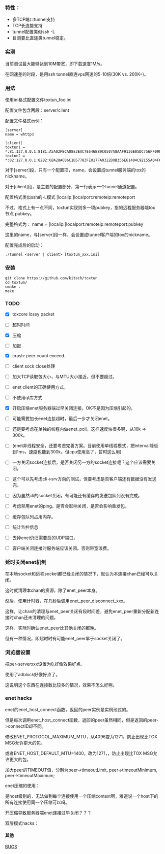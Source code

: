 ### 特性：
* 多TCP端口tunnel支持
* TCP长连接支持
* tunnel配置类似ssh -L
* 目测要比直连类tunnel稳定。


### 实测

当前测试最大能够达到10M带宽，即下载速度1M/s。

在网速差的时段，是用ssh tunnel直连vps网速的5-10倍(30K vs. 200K+)。


### 用法

使用ini格式配置文件toxtun_foo.ini

配置文件包含两段：server/client

配置文件格式示例：

    [server]
    name = whttpd
    
    [client]
    toxtun1 = *:81:127.0.0.1:8181:A5A02FECA08E3EAC7E646B89C0507A8AAF9136E05DC756FF09F86230951820670F908F2E7719
    toxtun2 = *:82:127.0.0.1:8282:6BA28AC06C1D57783FE017FA9322D0B356E61404C92155A04F64F3B19C75633E8BDDEFFA4856


对于[server]段，只有一个配置项，name，会设置成tunnel服务端的tox的nickname。

对于[client]段，是主要的配置部分，第一行表示一个tunnel通道配置。

配置格式类似ssh的-L模式 [localip:]localport:remoteip:remoteport

不过，格式上有一点不同，toxtun实现则多一项pubkey，指的远程服务器端tox 节点 pubkey。

完整格式为： name = [localip:]localport:remoteip:remoteport:pubkey

这里的name，与[server]段一样，会设置成tunnel客户端的tox的nickname。

配置完成后的启动：

    ./tunnel <server | client> [toxtun_xxx.ini]


### 安装

    git clone https://github.com/kitech/toxtun
    cd toxtun/
    cmake .
    make
    

### TODO
- [x]  toxcore lossy packet
- [ ] 超时时间
- [x] 压缩
- [ ] 加密
- [x] crash: peer count exceed.
- [ ] client sock close处理
- [ ] 加大TCP读取包大小，与MTU大小接近，但不要超过。 
- [ ] enet client的正确使用方式。
- [ ] 不使用qt库方式
- [x] 开启压缩enet服务器端过早关闭连接。OK不是因为压缩引起的。
- [ ] 可能需要加长enet连接超时，最后一步才关闭enet。
- [ ] 还是要考虑在单独的线程内做enet_poll。这样速度快很多啊，从10k => 300k。
- [ ] (enet非线程安全，还要考虑完善方案。目前使用单线程模式，把interval降低到1ms，速度也能到300k，但cpu使用高了，暂时这么用)
- [ ] 一方关闭socket连接后，是否关闭另一方的socket连接呢？这个应该需要关闭。
- [ ]    这个可以先考虑cli->srv方向的测试，但要考虑是否客户端还有数据没有发送完。
- [ ]    因为虽然cli的socket关闭，有可能还有缓存的发送包队列没有完成。
- [ ] 考虑禁用enet的ping。是否会影响关闭，是否会影响重发包。
- [ ] 缓存包队列占用内存。
- [ ] 统计监控信息
- [ ] 去掉enet仍旧需要启的UDP端口。
- [ ] 客户端关闭连接时服务端应该关闭。否则带宽浪费。


### 延时关闭enet机制
在本地socket和远程socket都已经关闭的情况下，就认为本连接chan已经可以关闭。

这时就清理本chan的资源，除了enet\_peer本身。

然后，使用计时器，在几秒后调用enet\_peer\_disconnect\_xxx。

这样，让chan的清理与enet\_peer关闭有段时间差，避免enet_peer重新分配新连接时chan还未清理的问题。

这样，实际时确认enet\_peer比其他关闭的都晚。

但有一种情况，即超时时有可能enet\_peer早于socket关闭了。
    

### 浏览器设置
把per-serverxxx设置为0,好像效果好点。

使用了adblock好像好点了。

这说明这个东西在连接数比较多的情况，效果不怎么好啊。
    

### enet hacks
enet的enet\_host\_connect函数，返回的peer实例是实例池式的。

但是每次调用enet\_host\_connect函数，返回的peer虽然相同，但是返回的peer->connectID却不同。

修改ENET\_PROTOCOL\_MAXIMUM\_MTU，从4096变为1271，防止出现比TOX MSG允许更大的包。

或者ENET\_HOST\_DEFAULT\_MTU=1400，改为1271，，防止出现比TOX MSG允许更大的包。

加大peer的TIMEOUT值，分别为peer->timeoutLimit, peer->timeoutMinimum, peer->timeoutMaximum;

enet压缩的使用：

是host级别的，无法做到每个连接使用一个压缩context啊，难道说一个host下的所有连接使用同一个压缩可以吗。

开压缩导致服务器端enet连接过早关闭？？？

双层模式hacks：


#### 其他

[BUGS](BUGS.txt)


